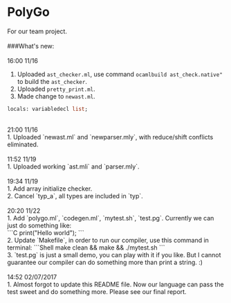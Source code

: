 # PolyGo
For our team project.<br>
<br>
###What's new:<br>
<br>
16:00 11/16<br>
1. Uploaded `ast_checker.ml`, use command ```ocamlbuild ast_check.native" ```to build the `ast_checker`.<br>
2. Uploaded `pretty_print.ml`.<br>
3. Made change to `newast.ml`.<br>
```ocaml
locals: variabledecl list;
```
<br>
21:00 11/16<br>
1. Uploaded `newast.ml` and `newparser.mly`, with reduce/shift conflicts eliminated.<br>
<br>
11:52 11/19<br>
1. Uploaded working `ast.mli` and `parser.mly`.<br>
<br>
19:34 11/19<br>
1. Add array initialize checker.<br>
2. Cancel `typ_a`, all types are included in `typ`.<br>
<br>
20:20 11/22<br>
1. Add `polygo.ml`, `codegen.ml`, `mytest.sh`, `test.pg`. Currently we can just do something like:<br>
```C
print("Hello world");
```
<br>
2. Update `Makefile`, in order to run our compiler, use this command in terminal:
```Shell
make clean && make && ./mytest.sh
```
<br>
3. `test.pg` is just a small demo, you can play with it if you like. But I cannot guarantee our compiler can do something more than print a string. :)
<br>
<br>
14:52 02/07/2017<br>
1. Almost forgot to update this README file. Now our language can pass the test sweet and do something more. Please see our final report.
<br>